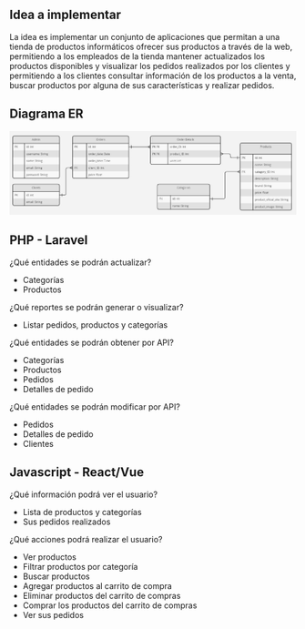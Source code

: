 ## Idea a implementar

La idea es implementar un conjunto de aplicaciones que permitan a una tienda de productos informáticos ofrecer sus productos a través de la web, permitiendo a los empleados de la tienda mantener actualizados los productos disponibles y visualizar los pedidos realizados por los clientes y permitiendo a los clientes consultar información de los productos a la venta, buscar productos por alguna de sus características y realizar pedidos.

## Diagrama ER

![ER diagram](https://github.com/iaw-2023/Marten-Gandolfo-laravel/blob/entrega1/doc/ER%20Diagram.jpg?raw=true)

## PHP - Laravel

¿Qué entidades se podrán actualizar?
- Categorías
- Productos

¿Qué reportes se podrán generar o visualizar?
- Listar pedidos, productos y categorías

¿Qué entidades se podrán obtener por API?
- Categorías
- Productos
- Pedidos
- Detalles de pedido

¿Qué entidades se podrán modificar por API?
- Pedidos
- Detalles de pedido
- Clientes

## Javascript - React/Vue

¿Qué información podrá ver el usuario?
- Lista de productos y categorías
- Sus pedidos realizados

¿Qué acciones podrá realizar el usuario?
- Ver productos
- Filtrar productos por categoría
- Buscar productos
- Agregar productos al carrito de compra
- Eliminar productos del carrito de compras
- Comprar los productos del carrito de compras
- Ver sus pedidos
